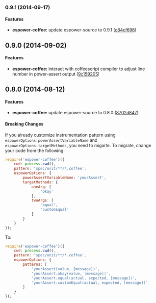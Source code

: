 ### 0.9.1 (2014-09-17)


#### Features

* **espower-coffee:** update espower-source to 0.9.1 ([c84cf698](https://github.com/twada/espower-coffee/commit/c84cf698cf4ddff7a74c3f1677a2fdb3a4aa00d1))


## 0.9.0 (2014-09-02)


#### Features

* **espower-coffee:** interact with coffeescript compiler to adjust line number in power-assert output ([9c159205](https://github.com/twada/espower-coffee/commit/9c159205608e6a556f61167d1fb65123ae2421ab))


## 0.8.0 (2014-08-12)


#### Features

* **espower-coffee:** update espower-source to 0.8.0 ([8702d847](https://github.com/twada/espower-coffee/commit/8702d84704d659919e96801014c4653539b7b3f0))


#### Breaking Changes

If you already customize instrumentation pattern using `espowerOptions.powerAssertVariableName` and `espowerOptions.targetMethods`, you need to migarte. To migrate, change your code from the following:

```javascript
require('espower-coffee')({
    cwd: process.cwd(),
    pattern: 'spec/unit/**/*.coffee',
    espowerOptions: {
        powerAssertVariableName: 'yourAssert',
        targetMethods: {
            oneArg: [
                'okay'
            ],
            twoArgs: [
                'equal',
                'customEqual'
            ]
        }
    }
});
```

To:

```javascript
require('espower-coffee')({
    cwd: process.cwd(),
    pattern: 'spec/unit/**/*.coffee',
    espowerOptions: {
        patterns: [
            'yourAssert(value, [message])',
            'yourAssert.okay(value, [message])',
            'yourAssert.equal(actual, expected, [message])',
            'yourAssert.customEqual(actual, expected, [message])'
        ]
    }
});
```
